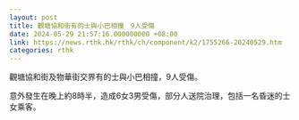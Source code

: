 ```yaml
---
layout: post
title: 觀塘協和街有的士與小巴相撞　9人受傷
date: 2024-05-29 21:57:16.000000000 +08:00
link: https://news.rthk.hk/rthk/ch/component/k2/1755266-20240529.htm
categories: rthk
---
```


觀塘協和街及物華街交界有的士與小巴相撞，9人受傷。

意外發生在晚上約8時半，造成6女3男受傷，部分人送院治理，包括一名昏迷的士女乘客。
